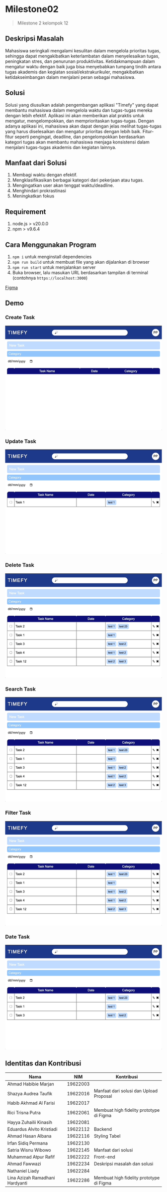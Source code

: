 # Milestone02
> Milestone 2 kelompok 12
## Deskripsi Masalah

Mahasiswa seringkali mengalami kesulitan dalam mengelola prioritas tugas, sehingga dapat mengakibatkan keterlambatan dalam menyelesaikan tugas, peningkatan stres, dan penurunan produktivitas. Ketidakmampuan dalam mengatur waktu dengan baik juga bisa menyebabkan tumpang tindih antara tugas akademis dan kegiatan sosial/ekstrakurikuler, mengakibatkan ketidakseimbangan dalam menjalani peran sebagai mahasiswa.

## Solusi
Solusi yang diusulkan adalah pengembangan aplikasi "Timefy" yang dapat membantu mahasiswa dalam mengelola waktu dan tugas-tugas mereka dengan lebih efektif. Aplikasi ini akan memberikan alat praktis untuk mengatur, mengelompokkan, dan memprioritaskan tugas-tugas. Dengan adanya aplikasi ini, mahasiswa akan dapat dengan jelas melihat tugas-tugas yang harus diselesaikan dan mengatur prioritas dengan lebih baik. Fitur-fitur seperti pengingat, deadline, dan pengelompokkan berdasarkan kategori tugas akan membantu mahasiswa menjaga konsistensi dalam menjalani tugas-tugas akademis dan kegiatan lainnya.

## Manfaat dari Solusi
1. Membagi waktu dengan efektif.
2. Mengklasifikasikan berbagai kategori dari pekerjaan atau tugas.
3. Mengingatkan user akan tenggat waktu/deadline.
4. Menghindari prokrastinasi
5. Meningkatkan fokus


## Requirement
1. node.js > v20.0.0
1. npm > v9.6.4

## Cara Menggunakan Program
1. `npm i` untuk menginstall dependencies
1. `npm run build` untuk membuat file yang akan dijalankan di browser
1. `npm run start` untuk menjalankan server
1. Buka browser, lalu masukan URL berdasarkan tampilan di terminal (contohnya `https://localhost:3000`)  

[Figma](https://www.figma.com/file/jmmAqgzUTG5NmKzX7ZpkW8/Milestone-Kelompok-12?type=design&node-id=0-1&mode=design&t=e4K8Hk5dBHg4tCyX-0)

## Demo

### Create Task
![Create demo](demo/create.gif)

### Update Task
![Update demo](demo/update.gif)

### Delete Task
![Delete demo](demo/delete.gif)

### Search Task
![Search demo](demo/search.gif)

### Filter Task
![Filter demo](demo/filter.gif)

### Date Task
![Date demo](demo/date.gif)

## Identitas dan Kontribusi

| Nama | NIM | Kontribusi |
| --- | --- | --- |
| Ahmad Habibie Marjan 			    | 19622003 |        |
| Shazya Audrea Taufik 			    | 19622016 |    Manfaat dari solusi dan Upload Proposal    |
| Habib Akhmad Al Farisi 		    | 19622017 |        |
| Rici Trisna Putra 			    | 19622061 |    Membuat high fidelity prototype di Figma    |
| Hayya Zuhailii Kinasih 		    | 19622081 |        |
| Eduardus Alvito Kristiadi 	    | 19622112 | Backend |
| Ahmad Hasan Albana 			    | 19622116 |    Styling Tabel    |
| Irfan Sidiq Permana 			    | 19622130 |        |
| Satria Wisnu Wibowo 			    | 19622145 |    Manfaat dari solusi    |
| Muhammad Atpur Rafif 			    | 19622222 | Front-end |
| Ahmad Fawwazi 				    | 19622234 |     Deskripsi masalah dan solusi   |
| Nathaniel Liady 				    | 19622284 |        |
| Lina Azizah Ramadhani Hardyanti 	| 19622286 |    Membuat high fidelity prototype di Figma    |
